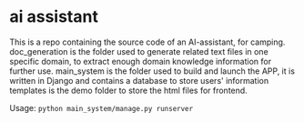 # ai assistant 

This is a repo containing the source code of an AI-assistant, for camping.
doc_generation is the folder used to generate related text files in one specific domain, to extract enough domain knowledge information for further use.
main_system is the folder used to build and launch the APP, it is written in Django and contains a database to store users' information
templates is the demo folder to store the html files for frontend.

Usage:
`python main_system/manage.py runserver`